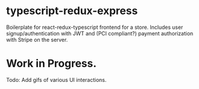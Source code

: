 # typescript-redux-express
Boilerplate for react-redux-typescript frontend for a store. Includes user signup/authentication with JWT and (PCI compliant?) payment authorization with Stripe on the server.

# Work in Progress.

Todo: Add gifs of various UI interactions.
